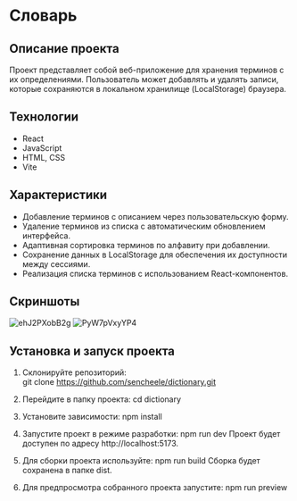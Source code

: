 # Словарь

## Описание проекта
Проект представляет собой веб-приложение для хранения терминов с их определениями. Пользователь может добавлять и удалять записи, которые сохраняются в локальном хранилище (LocalStorage) браузера.

## Технологии
- React
- JavaScript
- HTML, CSS
- Vite

## Характеристики
- Добавление терминов с описанием через пользовательскую форму.
- Удаление терминов из списка с автоматическим обновлением интерфейса.
- Адаптивная сортировка терминов по алфавиту при добавлении.
- Сохранение данных в LocalStorage для обеспечения их доступности между сессиями.
- Реализация списка терминов с использованием React-компонентов.

## Скриншоты
![ehJ2PXobB2g](https://github.com/user-attachments/assets/b78755ba-c6b9-402f-bb35-939d69468bce)
![PyW7pVxyYP4](https://github.com/user-attachments/assets/dea4acb3-9bf2-465c-a66e-405b2088bb3c)

## Установка и запуск проекта
1. Склонируйте репозиторий:  
git clone https://github.com/sencheele/dictionary.git

2. Перейдите в папку проекта:
cd dictionary

3. Установите зависимости:
npm install

4. Запустите проект в режиме разработки:
npm run dev
Проект будет доступен по адресу http://localhost:5173.

5. Для сборки проекта используйте:
npm run build
Сборка будет сохранена в папке dist.

6. Для предпросмотра собранного проекта запустите:
npm run preview
